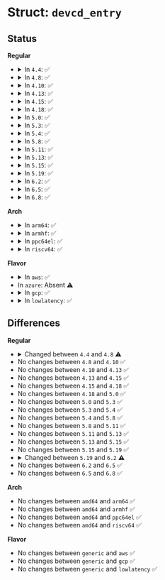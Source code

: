 # Struct: <code>devcd_entry</code>

## Status
<b>Regular</b>
<ul>
<li>
<details>
<summary>In <code>4.4</code>: ✅</summary>

```c
struct devcd_entry {
    struct device devcd_dev;
    const void *data;
    size_t datalen;
    struct module *owner;
    ssize_t (*read)(char *, loff_t, size_t, const void *, size_t);
    void (*free)(const void *);
    struct delayed_work del_wk;
    struct device *failing_dev;
};
```
</details>
</li>
<li>
<details>
<summary>In <code>4.8</code>: ✅</summary>

```c
struct devcd_entry {
    struct device devcd_dev;
    void *data;
    size_t datalen;
    struct module *owner;
    ssize_t (*read)(char *, loff_t, size_t, void *, size_t);
    void (*free)(void *);
    struct delayed_work del_wk;
    struct device *failing_dev;
};
```
</details>
</li>
<li>
<details>
<summary>In <code>4.10</code>: ✅</summary>

```c
struct devcd_entry {
    struct device devcd_dev;
    void *data;
    size_t datalen;
    struct module *owner;
    ssize_t (*read)(char *, loff_t, size_t, void *, size_t);
    void (*free)(void *);
    struct delayed_work del_wk;
    struct device *failing_dev;
};
```
</details>
</li>
<li>
<details>
<summary>In <code>4.13</code>: ✅</summary>

```c
struct devcd_entry {
    struct device devcd_dev;
    void *data;
    size_t datalen;
    struct module *owner;
    ssize_t (*read)(char *, loff_t, size_t, void *, size_t);
    void (*free)(void *);
    struct delayed_work del_wk;
    struct device *failing_dev;
};
```
</details>
</li>
<li>
<details>
<summary>In <code>4.15</code>: ✅</summary>

```c
struct devcd_entry {
    struct device devcd_dev;
    void *data;
    size_t datalen;
    struct module *owner;
    ssize_t (*read)(char *, loff_t, size_t, void *, size_t);
    void (*free)(void *);
    struct delayed_work del_wk;
    struct device *failing_dev;
};
```
</details>
</li>
<li>
<details>
<summary>In <code>4.18</code>: ✅</summary>

```c
struct devcd_entry {
    struct device devcd_dev;
    void *data;
    size_t datalen;
    struct module *owner;
    ssize_t (*read)(char *, loff_t, size_t, void *, size_t);
    void (*free)(void *);
    struct delayed_work del_wk;
    struct device *failing_dev;
};
```
</details>
</li>
<li>
<details>
<summary>In <code>5.0</code>: ✅</summary>

```c
struct devcd_entry {
    struct device devcd_dev;
    void *data;
    size_t datalen;
    struct module *owner;
    ssize_t (*read)(char *, loff_t, size_t, void *, size_t);
    void (*free)(void *);
    struct delayed_work del_wk;
    struct device *failing_dev;
};
```
</details>
</li>
<li>
<details>
<summary>In <code>5.3</code>: ✅</summary>

```c
struct devcd_entry {
    struct device devcd_dev;
    void *data;
    size_t datalen;
    struct module *owner;
    ssize_t (*read)(char *, loff_t, size_t, void *, size_t);
    void (*free)(void *);
    struct delayed_work del_wk;
    struct device *failing_dev;
};
```
</details>
</li>
<li>
<details>
<summary>In <code>5.4</code>: ✅</summary>

```c
struct devcd_entry {
    struct device devcd_dev;
    void *data;
    size_t datalen;
    struct module *owner;
    ssize_t (*read)(char *, loff_t, size_t, void *, size_t);
    void (*free)(void *);
    struct delayed_work del_wk;
    struct device *failing_dev;
};
```
</details>
</li>
<li>
<details>
<summary>In <code>5.8</code>: ✅</summary>

```c
struct devcd_entry {
    struct device devcd_dev;
    void *data;
    size_t datalen;
    struct module *owner;
    ssize_t (*read)(char *, loff_t, size_t, void *, size_t);
    void (*free)(void *);
    struct delayed_work del_wk;
    struct device *failing_dev;
};
```
</details>
</li>
<li>
<details>
<summary>In <code>5.11</code>: ✅</summary>

```c
struct devcd_entry {
    struct device devcd_dev;
    void *data;
    size_t datalen;
    struct module *owner;
    ssize_t (*read)(char *, loff_t, size_t, void *, size_t);
    void (*free)(void *);
    struct delayed_work del_wk;
    struct device *failing_dev;
};
```
</details>
</li>
<li>
<details>
<summary>In <code>5.13</code>: ✅</summary>

```c
struct devcd_entry {
    struct device devcd_dev;
    void *data;
    size_t datalen;
    struct module *owner;
    ssize_t (*read)(char *, loff_t, size_t, void *, size_t);
    void (*free)(void *);
    struct delayed_work del_wk;
    struct device *failing_dev;
};
```
</details>
</li>
<li>
<details>
<summary>In <code>5.15</code>: ✅</summary>

```c
struct devcd_entry {
    struct device devcd_dev;
    void *data;
    size_t datalen;
    struct module *owner;
    ssize_t (*read)(char *, loff_t, size_t, void *, size_t);
    void (*free)(void *);
    struct delayed_work del_wk;
    struct device *failing_dev;
};
```
</details>
</li>
<li>
<details>
<summary>In <code>5.19</code>: ✅</summary>

```c
struct devcd_entry {
    struct device devcd_dev;
    void *data;
    size_t datalen;
    struct module *owner;
    ssize_t (*read)(char *, loff_t, size_t, void *, size_t);
    void (*free)(void *);
    struct delayed_work del_wk;
    struct device *failing_dev;
};
```
</details>
</li>
<li>
<details>
<summary>In <code>6.2</code>: ✅</summary>

```c
struct devcd_entry {
    struct device devcd_dev;
    void *data;
    size_t datalen;
    struct mutex mutex;
    bool delete_work;
    struct module *owner;
    ssize_t (*read)(char *, loff_t, size_t, void *, size_t);
    void (*free)(void *);
    struct delayed_work del_wk;
    struct device *failing_dev;
};
```
</details>
</li>
<li>
<details>
<summary>In <code>6.5</code>: ✅</summary>

```c
struct devcd_entry {
    struct device devcd_dev;
    void *data;
    size_t datalen;
    struct mutex mutex;
    bool delete_work;
    struct module *owner;
    ssize_t (*read)(char *, loff_t, size_t, void *, size_t);
    void (*free)(void *);
    struct delayed_work del_wk;
    struct device *failing_dev;
};
```
</details>
</li>
<li>
<details>
<summary>In <code>6.8</code>: ✅</summary>

```c
struct devcd_entry {
    struct device devcd_dev;
    void *data;
    size_t datalen;
    struct mutex mutex;
    bool delete_work;
    struct module *owner;
    ssize_t (*read)(char *, loff_t, size_t, void *, size_t);
    void (*free)(void *);
    struct delayed_work del_wk;
    struct device *failing_dev;
};
```
</details>
</li>
</ul>
<b>Arch</b>
<ul>
<li>
<details>
<summary>In <code>arm64</code>: ✅</summary>

```c
struct devcd_entry {
    struct device devcd_dev;
    void *data;
    size_t datalen;
    struct module *owner;
    ssize_t (*read)(char *, loff_t, size_t, void *, size_t);
    void (*free)(void *);
    struct delayed_work del_wk;
    struct device *failing_dev;
};
```
</details>
</li>
<li>
<details>
<summary>In <code>armhf</code>: ✅</summary>

```c
struct devcd_entry {
    struct device devcd_dev;
    void *data;
    size_t datalen;
    struct module *owner;
    ssize_t (*read)(char *, loff_t, size_t, void *, size_t);
    void (*free)(void *);
    struct delayed_work del_wk;
    struct device *failing_dev;
};
```
</details>
</li>
<li>
<details>
<summary>In <code>ppc64el</code>: ✅</summary>

```c
struct devcd_entry {
    struct device devcd_dev;
    void *data;
    size_t datalen;
    struct module *owner;
    ssize_t (*read)(char *, loff_t, size_t, void *, size_t);
    void (*free)(void *);
    struct delayed_work del_wk;
    struct device *failing_dev;
};
```
</details>
</li>
<li>
<details>
<summary>In <code>riscv64</code>: ✅</summary>

```c
struct devcd_entry {
    struct device devcd_dev;
    void *data;
    size_t datalen;
    struct module *owner;
    ssize_t (*read)(char *, loff_t, size_t, void *, size_t);
    void (*free)(void *);
    struct delayed_work del_wk;
    struct device *failing_dev;
};
```
</details>
</li>
</ul>
<b>Flavor</b>
<ul>
<li>
<details>
<summary>In <code>aws</code>: ✅</summary>

```c
struct devcd_entry {
    struct device devcd_dev;
    void *data;
    size_t datalen;
    struct module *owner;
    ssize_t (*read)(char *, loff_t, size_t, void *, size_t);
    void (*free)(void *);
    struct delayed_work del_wk;
    struct device *failing_dev;
};
```
</details>
</li>
<li>
In <code>azure</code>: Absent ⚠️
</li>
<li>
<details>
<summary>In <code>gcp</code>: ✅</summary>

```c
struct devcd_entry {
    struct device devcd_dev;
    void *data;
    size_t datalen;
    struct module *owner;
    ssize_t (*read)(char *, loff_t, size_t, void *, size_t);
    void (*free)(void *);
    struct delayed_work del_wk;
    struct device *failing_dev;
};
```
</details>
</li>
<li>
<details>
<summary>In <code>lowlatency</code>: ✅</summary>

```c
struct devcd_entry {
    struct device devcd_dev;
    void *data;
    size_t datalen;
    struct module *owner;
    ssize_t (*read)(char *, loff_t, size_t, void *, size_t);
    void (*free)(void *);
    struct delayed_work del_wk;
    struct device *failing_dev;
};
```
</details>
</li>
</ul>

## Differences
<b>Regular</b>
<ul>
<li>
<details>
<summary>Changed between <code>4.4</code> and <code>4.8</code> ⚠️</summary>
<ul>
<li>
<b>Field type changed. </b>
<code>const void *data</code> ➡️ <code>void *data</code>
</li>
<li>
<b>Field type changed. </b>
<code>ssize_t (*read)(char *, loff_t, size_t, const void *, size_t)</code> ➡️ <code>ssize_t (*read)(char *, loff_t, size_t, void *, size_t)</code>
</li>
<li>
<b>Field type changed. </b>
<code>void (*free)(const void *)</code> ➡️ <code>void (*free)(void *)</code>
</li>
</ul>
</details>
</li>
<li>
No changes between <code>4.8</code> and <code>4.10</code> ✅
</li>
<li>
No changes between <code>4.10</code> and <code>4.13</code> ✅
</li>
<li>
No changes between <code>4.13</code> and <code>4.15</code> ✅
</li>
<li>
No changes between <code>4.15</code> and <code>4.18</code> ✅
</li>
<li>
No changes between <code>4.18</code> and <code>5.0</code> ✅
</li>
<li>
No changes between <code>5.0</code> and <code>5.3</code> ✅
</li>
<li>
No changes between <code>5.3</code> and <code>5.4</code> ✅
</li>
<li>
No changes between <code>5.4</code> and <code>5.8</code> ✅
</li>
<li>
No changes between <code>5.8</code> and <code>5.11</code> ✅
</li>
<li>
No changes between <code>5.11</code> and <code>5.13</code> ✅
</li>
<li>
No changes between <code>5.13</code> and <code>5.15</code> ✅
</li>
<li>
No changes between <code>5.15</code> and <code>5.19</code> ✅
</li>
<li>
<details>
<summary>Changed between <code>5.19</code> and <code>6.2</code> ⚠️</summary>
<ul>
<li>
<b>Field added. </b>
<code>struct mutex mutex</code>
</li>
<li>
<b>Field added. </b>
<code>bool delete_work</code>
</li>
</ul>
</details>
</li>
<li>
No changes between <code>6.2</code> and <code>6.5</code> ✅
</li>
<li>
No changes between <code>6.5</code> and <code>6.8</code> ✅
</li>
</ul>
<b>Arch</b>
<ul>
<li>
No changes between <code>amd64</code> and <code>arm64</code> ✅
</li>
<li>
No changes between <code>amd64</code> and <code>armhf</code> ✅
</li>
<li>
No changes between <code>amd64</code> and <code>ppc64el</code> ✅
</li>
<li>
No changes between <code>amd64</code> and <code>riscv64</code> ✅
</li>
</ul>
<b>Flavor</b>
<ul>
<li>
No changes between <code>generic</code> and <code>aws</code> ✅
</li>
<li>
No changes between <code>generic</code> and <code>gcp</code> ✅
</li>
<li>
No changes between <code>generic</code> and <code>lowlatency</code> ✅
</li>
</ul>

